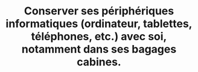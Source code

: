 ---
category: category-qP7AaYEirvtU1XIjwcSea
risk: Laisser du matériel de valeur dans des bagages qui peuvent être fouillés, perdus
  ou volés à l’aéroport.
title: Conserver ses périphériques informatiques (ordinateur, tablettes, téléphones,
  etc.) avec soi, notamment dans ses bagages cabines.
uuid: good-practice-8iCYfwePsbvu_xjlIbvNm
visibleInCms: true
vulnerability: Mettre ses périphériques informatiques (ordinateur, tablettes, téléphones,
  etc.) dans les bagages placés en soute.
---